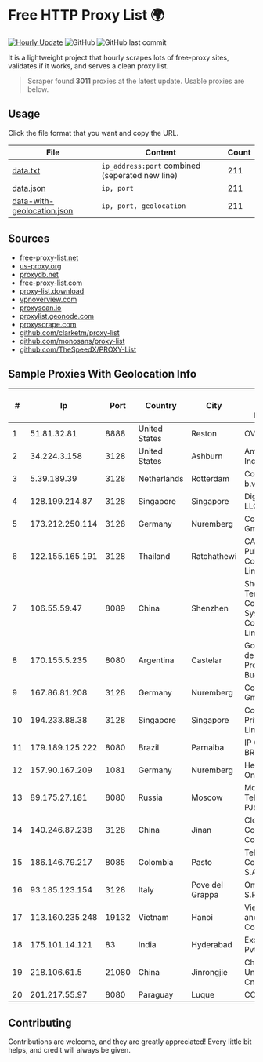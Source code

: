 
# Free HTTP Proxy List 🌍

[![Hourly Update](https://github.com/mertguvencli/http-proxy-list/actions/workflows/main.yml/badge.svg?branch=main)](https://github.com/mertguvencli/http-proxy-list/actions/workflows/main.yml)
![GitHub](https://img.shields.io/github/license/mertguvencli/http-proxy-list)
![GitHub last commit](https://img.shields.io/github/last-commit/mertguvencli/http-proxy-list)

It is a lightweight project that hourly scrapes lots of free-proxy sites, validates if it works, and serves a clean proxy list.


> Scraper found **3011** proxies at the latest update. Usable proxies are below.

## Usage

Click the file format that you want and copy the URL.


|File|Content|Count|
|----|-------|-----|
|[data.txt](https://raw.githubusercontent.com/mertguvencli/http-proxy-list/main/proxy-list/data.txt)|`ip_address:port` combined (seperated new line)|211|
|[data.json](https://raw.githubusercontent.com/mertguvencli/http-proxy-list/main/proxy-list/data.json)|`ip, port`|211|
|[data-with-geolocation.json](https://raw.githubusercontent.com/mertguvencli/http-proxy-list/main/proxy-list/data-with-geolocation.json)|`ip, port, geolocation`|211|

## Sources

* [free-proxy-list.net](https://free-proxy-list.net)
* [us-proxy.org](https://www.us-proxy.org)
* [proxydb.net](http://proxydb.net)
* [free-proxy-list.com](https://free-proxy-list.com/?page=&port=&type%5B%5D=http&type%5B%5D=https&up_time=0&search=Search)
* [proxy-list.download](https://www.proxy-list.download/HTTP)
* [vpnoverview.com](https://vpnoverview.com/privacy/anonymous-browsing/free-proxy-servers)
* [proxyscan.io](https://www.proxyscan.io)
* [proxylist.geonode.com](https://proxylist.geonode.com/api/proxy-list?limit=300&page=1&sort_by=lastChecked&sort_type=desc&protocols=http,https)
* [proxyscrape.com](https://api.proxyscrape.com/v2/?request=displayproxies&protocol=http&timeout=10000&country=all&ssl=all&anonymity=all)
* [github.com/clarketm/proxy-list](https://raw.githubusercontent.com/clarketm/proxy-list/master/proxy-list-raw.txt)
* [github.com/monosans/proxy-list](https://raw.githubusercontent.com/monosans/proxy-list/main/proxies/http.txt)
* [github.com/TheSpeedX/PROXY-List](https://raw.githubusercontent.com/TheSpeedX/PROXY-List/master/http.txt)


## Sample Proxies With Geolocation Info

|#|Ip|Port|Country|City|Internet Service Provider|
|-|--|----|-------|----|-------------------------|
|1|51.81.32.81|8888|United States|Reston|OVH SAS|
|2|34.224.3.158|3128|United States|Ashburn|Amazon.com, Inc.|
|3|5.39.189.39|3128|Netherlands|Rotterdam|ColoCenter b.v.|
|4|128.199.214.87|3128|Singapore|Singapore|DigitalOcean, LLC|
|5|173.212.250.114|3128|Germany|Nuremberg|Contabo GmbH|
|6|122.155.165.191|3128|Thailand|Ratchathewi|CAT Telecom Public Company Limited|
|7|106.55.59.47|8089|China|Shenzhen|Shenzhen Tencent Computer Systems Company Limited|
|8|170.155.5.235|8080|Argentina|Castelar|Gobernacion de la Provincia de Buenos Aires|
|9|167.86.81.208|3128|Germany|Nuremberg|Contabo GmbH|
|10|194.233.88.38|3128|Singapore|Singapore|Contabo Asia Private Limited|
|11|179.189.125.222|8080|Brazil|Parnaiba|IP CARRIER BRASIL|
|12|157.90.167.209|1081|Germany|Nuremberg|Hetzner Online GmbH|
|13|89.175.27.181|8080|Russia|Moscow|Mobile TeleSystems PJSC|
|14|140.246.87.238|3128|China|Jinan|Cloud Computing Corporation|
|15|186.146.79.217|8085|Colombia|Pasto|Telmex Colombia S.A.|
|16|93.185.123.154|3128|Italy|Pove del Grappa|Omegacom S.R.L.S.|
|17|113.160.235.248|19132|Vietnam|Hanoi|VietNam Post and Telecom Corporation|
|18|175.101.14.121|83|India|Hyderabad|ExcellMedia Pvt Ltd|
|19|218.106.61.5|21080|China|Jinrongjie|China Unicom CncNet|
|20|201.217.55.97|8080|Paraguay|Luque|CO.PA.CO|



## Contributing

Contributions are welcome, and they are greatly appreciated! Every
little bit helps, and credit will always be given.

